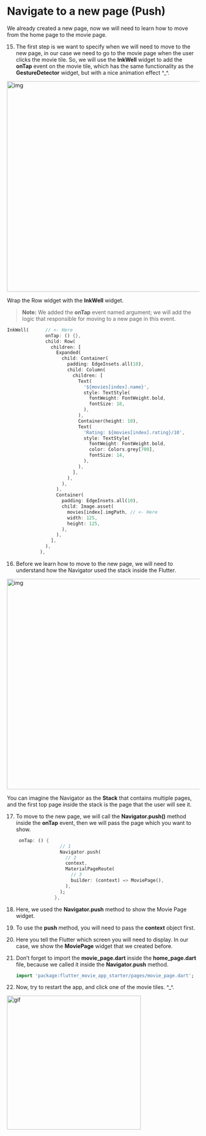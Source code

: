 # Navigate to a new page (Push)

We already created a new page, now we will need to learn how to move from the home page to the movie page. 



15. The first step is we want to specify when we will need to move to the new page, in our case we need to go to the movie page when the user clicks the movie tile. So, we will use the **InkWell** widget to add the **onTap** event on the movie tile, which has the same functionality as the **GestureDetector** widget, but with a nice animation effect ^_^.

<img src="https://lh6.googleusercontent.com/kot72_5VKV2laZStWICfrg8W0ZjJdyL_RVW6F00Tj68yEjD9q7ocgcN4t3beCCd9QMF1eQl07zW04JTJinzOhO7DWhZ0b4dVVOtlDTG-uimdJ-v6fYrm7z0CaE3bmTIAO-CtTDKI" alt="img" width="550" />



Wrap the Row widget with the **InkWell** widget. 

> **Note:** We added the **onTap** event named argument; we will add the logic that responsible for moving to a new page in this event.

```dart
InkWell(      // <- Here
              onTap: () {},
              child: Row(
                children: [
                  Expanded(
                    child: Container(
                      padding: EdgeInsets.all(10),
                      child: Column(
                        children: [
                          Text(
                            '${movies[index].name}',
                            style: TextStyle(
                              fontWeight: FontWeight.bold,
                              fontSize: 18,
                            ),
                          ),
                          Container(height: 10),
                          Text(
                            'Rating: ${movies[index].rating}/10',
                            style: TextStyle(
                              fontWeight: FontWeight.bold,
                              color: Colors.grey[700],
                              fontSize: 14,
                            ),
                          ),
                        ],
                      ),
                    ),
                  ),
                  Container(
                    padding: EdgeInsets.all(10),
                    child: Image.asset(
                      movies[index].imgPath, // <- Here
                      width: 125,
                      height: 125,
                    ),
                  ),
                ],
              ),
            ),
```







16. Before we learn how to move to the new page, we will need to understand how the Navigator used the stack inside the Flutter.

<img src="https://lh6.googleusercontent.com/9j26ZwF5PsAngBZSIryDVKsTNUdQ0WjAJrvms2gu2PlCh46Tloblb_yGOqowMnqFIwk0J24P6due0dlF_6SUeOlU2r_mcs45mHth8aWzfHLWTToHLMbcF_-HbsqS_doIkkn-VXzm" alt="img" width="550" />


You can imagine the Navigator as the **Stack** that contains multiple pages, and the first top page inside the stack is the page that the user will see it.





17. To move to the new page, we will call the **Navigator.push()** method inside the **onTap** event, then we will pass the page which you want to show. 

    ```dart
     onTap: () {
                    // 1
                    Navigator.push(
                      // 2
                      context,
                      MaterialPageRoute(
                        // 3
                        builder: (context) => MoviePage(),
                      ),
                    );
                  },
    ```

1. Here, we used the **Navigator.push** method to show the Movie Page widget.
2. To use the **push** method, you will need to pass the **context** object first.
3. Here you tell the Flutter which screen you will need to display. In our case, we show the **MoviePage** widget that we created before.



18. Don’t forget to import the **movie_page.dart** inside the **home_page.dart** file, because we called it inside the **Navigator.push** method.

    ```dart
    import 'package:flutter_movie_app_starter/pages/movie_page.dart';
    ```

    



19. Now, try to restart the app, and click one of the movie tiles. ^_^. 

<img src="https://user-images.githubusercontent.com/24327781/142048432-eb1dd37c-c0ed-449a-a4f4-aa51e5320bfc.gif" alt="gif" width="350" />

































